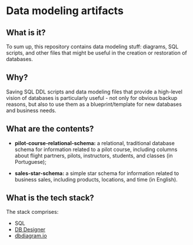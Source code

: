 # Data modeling artifacts

## What is it?

To sum up, this repository contains data modeling stuff: diagrams, SQL scripts, and other files that might be useful in the creation or restoration of databases. 

## Why?

Saving SQL DDL scripts and data modeling files that provide a high-level vision of databases is particularly useful - not only for obvious backup reasons, but also to use them as a blueprint/template for new databases and business needs.

## What are the contents?

* **pilot-course-relational-schema:** a relational, traditional database schema for information related to a pilot course, including columns about flight partners, pilots, instructors, students, and classes (in Portuguese);

* **sales-star-schema:** a simple star schema for information related to business sales, including products, locations, and time (in English).

## What is the tech stack?

The stack comprises:

* SQL
* [DB Designer](https://www.dbdesigner.net/)
* [dbdiagram.io](https://dbdiagram.io/)